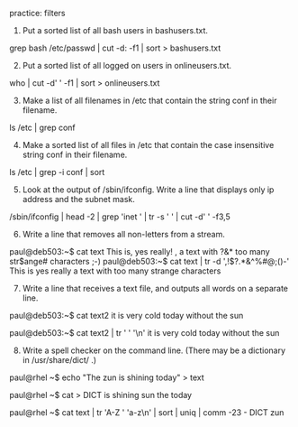 practice: filters
1. Put a sorted list of all bash users in bashusers.txt.

grep bash /etc/passwd | cut -d: -f1 | sort > bashusers.txt

2. Put a sorted list of all logged on users in onlineusers.txt.

who | cut -d' ' -f1 | sort > onlineusers.txt

3. Make a list of all filenames in /etc that contain the string conf in their filename.

ls /etc | grep conf

4. Make a sorted list of all files in /etc that contain the case insensitive string conf in their filename.

ls /etc | grep -i conf | sort


5. Look at the output of /sbin/ifconfig. Write a line that displays only ip address and the subnet mask.

/sbin/ifconfig | head -2 | grep 'inet ' | tr -s ' ' | cut -d' ' -f3,5


6. Write a line that removes all non-letters from a stream.

paul@deb503:~$ cat text
This is, yes really! , a text with ?&* too many str$ange# characters ;-)
paul@deb503:~$ cat text | tr -d ',!$?.*&^%#@;()-'
This is yes really  a text with  too many strange characters


7. Write a line that receives a text file, and outputs all words on a separate line.

paul@deb503:~$ cat text2 
it is very cold today without the sun

paul@deb503:~$ cat text2 | tr ' ' '\n'
it
is
very
cold
today
without
the
sun

8. Write a spell checker on the command line. (There may be a dictionary in /usr/share/dict/ .)

paul@rhel ~$ echo "The zun is shining today" > text

paul@rhel ~$ cat > DICT
is
shining
sun
the
today

paul@rhel ~$ cat text | tr 'A-Z ' 'a-z\n' | sort | uniq | comm -23 - DICT
zun

